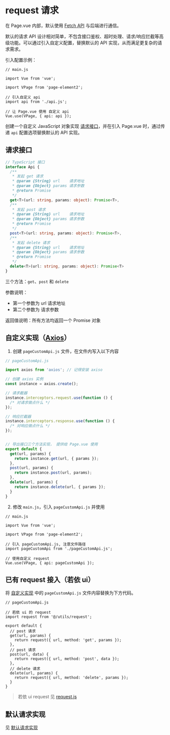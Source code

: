# request 请求

在 Page.vue 内部，默认使用 [Fetch API](https://developer.mozilla.org/zh-CN/docs/Web/API/Fetch_API) 与后端进行通信。

默认的请求 API 设计相对简单，不包含接口鉴权、超时处理、请求/响应拦截等高级功能。可以通过引入自定义配置，替换默认的 API 实现，从而满足更复杂的请求需求。

引入配置示例：
``` js{9,12}
// main.js

import Vue from 'vue';

import VPage from 'page-element2';

// 引入自定义 api
import api from './api.js';

// 让 Page.vue 使用 自定义 api
Vue.use(VPage, { api: api });
```
创建一个自定义 JavaScript 对象实现 [请求接口](#请求接口)，并在引入 Page.vue 时，通过传递 `api` 配置选项替换默认的 API 实现。

## 请求接口
``` ts
// TypeScript 接口
interface Api {
  /**
   * 发起 get 请求
   * @param {String} url    请求地址
   * @param {Object} params 请求参数
   * @return Promise
   */
  get<T>(url: string, params: object): Promise<T>,
  /**
   * 发起 post 请求
   * @param {String} url    请求地址
   * @param {Object} params 请求参数
   * @return Promise
   */ 
  post<T>(url: string, params: object): Promise<T>,
  /**
   * 发起 delete 请求
   * @param {String} url    请求地址
   * @param {Object} params 请求参数
   * @return Promise
   */
  delete<T>(url: string, params: object): Promise<T>
}
```

三个方法：`get`、`post` 和 `delete`

参数说明：
- 第一个参数为 url 请求地址
- 第二个参数为 请求参数

返回值说明：所有方法均返回一个 Promise 对象

## 自定义实现（[Axios](https://github.com/axios/axios)）

1. 创建 `pageCustomApi.js` 文件，在文件内写入以下内容
``` js
// pageCustomApi.js

import axios from 'axios'; // 记得安装 axiso

// 创建 axios 实例
const instance = axios.create();

// 请求截器
instance.interceptors.request.use(function () {
  /* 对请求做点什么 */
});

// 响应拦截器
instance.interceptors.response.use(function () {
  /* 对响应做点什么 */
});


// 导出接口三个方法实现， 提供给 Page.vue 使用
export default {
  get(url, params) {
    return instance.get(url, { params });
  },
  post(url, params) {
    return instance.post(url, params);
  },
  delete(url, params) {
    return instance.delete(url, { params });
  }
}
```
2. 修改 `main.js`，引入 `pageCustomApi.js` 并使用
``` js{9,12}
// main.js

import Vue from 'vue';

import VPage from 'page-element2';

// 引入 pageCustomApi.js, 注意文件路径
import pageCustomApi from './pageCustomApi.js';

// 使用自定义 request
Vue.use(VPage, { api: pageCustomApi });
```

## 已有 request 接入（若依 ui）

将 [自定义实现](#自定义实现-axios) 中的 `pageCustomApi.js` 文件内容替换为下方代码。

``` js{4}
// pageCustomApi.js

// 若依 ui 的 request
import request from '@/utils/request';

export default {
  // post 请求
  get(url, params) {
    return request({ url, method: 'get', params });
  },
  // post 请求
  post(url, data) { 
    return request({ url, method: 'post', data });
  },
  // delete 请求
  delete(url, params) {
    return request({ url, method: 'delete', params });
  }
}
```

> 若依 ui request 见 [request.js](https://gitee.com/y_project/RuoYi-Vue/blob/master/ruoyi-ui/src/utils/request.js)

## 默认请求实现
见 [默认请求实现](https://github.com/gonglihai/page-element2/blob/main/packages/page/api/fetchApi.js)
